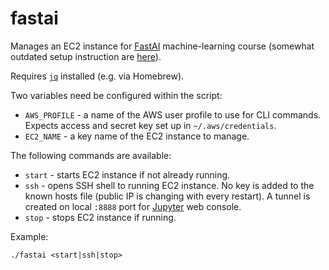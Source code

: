 # fastai

Manages an EC2 instance for [FastAI](http://course18.fast.ai/ml.html) machine-learning course (somewhat outdated setup instruction are [here](https://forums.fast.ai/t/wiki-thread-lesson-1/6825)).

Requires [`jq`](https://stedolan.github.io/jq/) installed (e.g. via Homebrew).

Two variables need be configured within the script:
* `AWS_PROFILE` - a name of the AWS user profile to use for CLI commands. Expects access and secret key set up in `~/.aws/credentials`.
* `EC2_NAME` - a key name of the EC2 instance to manage.

The following commands are available:
* `start` - starts EC2 instance if not already running.
* `ssh` - opens SSH shell to running EC2 instance. No key is added to the known hosts file (public IP is changing with every restart). A tunnel is created on local `:8888` port for [Jupyter](https://jupyter.org/) web console.
* `stop` - stops EC2 instance if running.

Example:
```
./fastai <start|ssh|stop>
```
